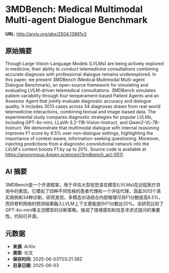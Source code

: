 # 3MDBench: Medical Multimodal Multi-agent Dialogue Benchmark

**URL**: http://arxiv.org/abs/2504.13861v2

## 原始摘要

Though Large Vision-Language Models (LVLMs) are being actively explored in
medicine, their ability to conduct telemedicine consultations combining
accurate diagnosis with professional dialogue remains underexplored. In this
paper, we present 3MDBench (Medical Multimodal Multi-agent Dialogue Benchmark),
an open-source framework for simulating and evaluating LVLM-driven telemedical
consultations. 3MDBench simulates patient variability through four
temperament-based Patient Agents and an Assessor Agent that jointly evaluate
diagnostic accuracy and dialogue quality. It includes 3013 cases across 34
diagnoses drawn from real-world telemedicine interactions, combining textual
and image-based data. The experimental study compares diagnostic strategies for
popular LVLMs, including GPT-4o-mini, LLaVA-3.2-11B-Vision-Instruct, and
Qwen2-VL-7B-Instruct. We demonstrate that multimodal dialogue with internal
reasoning improves F1 score by 6.5% over non-dialogue settings, highlighting
the importance of context-aware, information-seeking questioning. Moreover,
injecting predictions from a diagnostic convolutional network into the LVLM's
context boosts F1 by up to 20%. Source code is available at
https://anonymous.4open.science/r/3mdbench_acl-0511.


## AI 摘要

3MDBench是一个开源框架，用于评估大型视觉语言模型(LVLMs)在远程医疗咨询中的表现。它模拟了四种不同性格的患者代理和一个评估代理，涵盖3013个真实病例和34种诊断。研究发现，多模态对话结合内部推理可将F1分数提高6.5%，而将卷积网络的预测结果融入LVLM上下文更能提升F1分数达20%。该研究比较了GPT-4o-mini等主流模型的诊断策略，强调了情境感知和信息寻求式提问的重要性。代码已开源。

## 元数据

- **来源**: ArXiv
- **类型**: 论文
- **保存时间**: 2025-06-03T03:21:38Z
- **目录日期**: 2025-06-03
